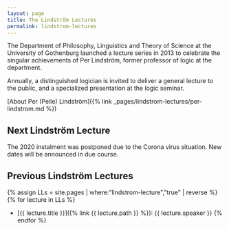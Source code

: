 ```yaml
---
layout: page
title: The Lindström Lectures
permalink: lindstrom-lectures
---
```


The Department of Philosophy, Linguistics and Theory of Science at the University of Gothenburg launched a lecture series in 2013 to celebrate the singular achievements of Per Lindström, former professor of logic at the department.

Annually, a distinguished logician is invited to deliver a general lecture to the public, and a specialized presentation at the logic seminar.

[About Per (Pelle) Lindström]({% link _pages/lindstrom-lectures/per-lindstrom.md %})

## Next Lindström Lecture

The 2020 instalment was postponed due to the Corona virus situation. New dates will be announced in due course.

## Previous Lindström Lectures

{% assign LLs = site.pages | where:"lindstrom-lecture","true" | reverse %}
{% for lecture in LLs %}
* [{{ lecture.title }}]({% link {{ lecture.path }} %}): {{ lecture.speaker }} {% endfor %}
